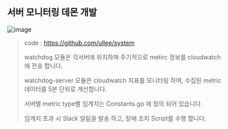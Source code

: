 ## 서버 모니터링 데몬 개발

![image](https://user-images.githubusercontent.com/48572149/208467613-a6b3a6a1-cc9f-4bbe-ad09-f09948e61826.png)

> code : https://github.com/ullee/system
>
> watchdog 모듈은 각서버에 위치하며 주기적으로 metirc 정보를 cloudwatch에 전송 합니다.
>
> watchdog-server 모듈은 cloudwatch 지표를 모니터링 하며, 수집된 metric 데이터를 5분 단위로 계산합니다.
>
> 서버별 metric type별 임계치는 Constants.go 에 정의 되어 있습니다.
>
> 임계치 초과 시 Slack 알림을 발송 하고, 장애 조치 Script를 수행 합니다.
